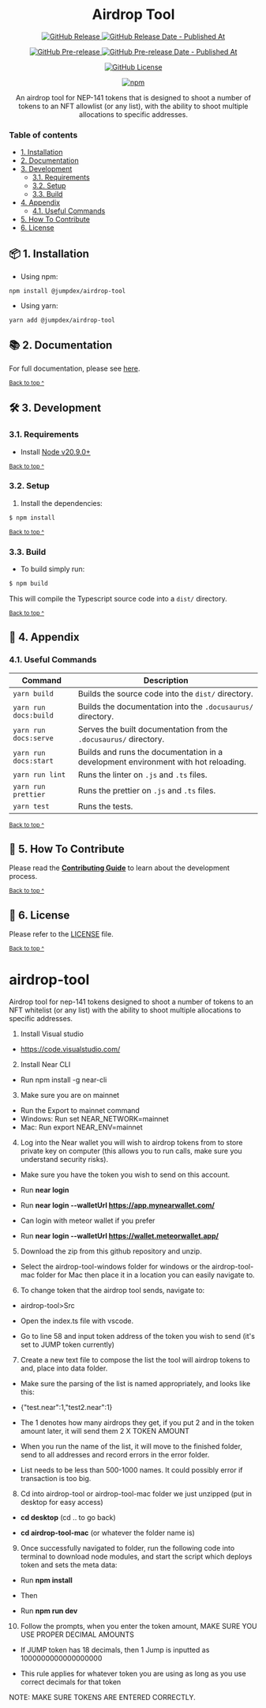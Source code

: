 <h1 align="center">
  Airdrop Tool
</h1>

<p align="center">
  <a href="https://github.com/Jump-Dex/airdrop-tool/releases/latest">
    <img alt="GitHub Release" src="https://img.shields.io/github/v/release/Jump-Dex/airdrop-tool?&logo=github">
  </a>
  <a href="https://github.com/Jump-Dex/airdrop-tool/releases/latest">
    <img alt="GitHub Release Date - Published At" src="https://img.shields.io/github/release-date/Jump-Dex/airdrop-tool?logo=github">
  </a>
</p>

<p align="center">
  <a href="https://github.com/Jump-Dex/airdrop-tool/releases">
    <img alt="GitHub Pre-release" src="https://img.shields.io/github/v/release/Jump-Dex/airdrop-tool?include_prereleases&label=pre-release&logo=github">
  </a>
  <a href="https://github.com/Jump-Dex/airdrop-tool/releases">
    <img alt="GitHub Pre-release Date - Published At" src="https://img.shields.io/github/release-date-pre/Jump-Dex/airdrop-tool?label=pre-release date&logo=github">
  </a>
</p>

<p align="center">
  <a href="https://github.com/Jump-Dex/airdrop-tool/blob/main/LICENSE">
    <img alt="GitHub License" src="https://img.shields.io/github/license/Jump-Dex/airdrop-tool">
  </a>
</p>

<p align="center">
  <a href="https://npmjs.com/package/@jumpdex/airdrop-tool" target="_blank">
    <img src="https://img.shields.io/npm/v/@jumpdex/airdrop-tool" alt="npm" />
  </a>
</p>

<p align="center">
  An airdrop tool for NEP-141 tokens that is designed to shoot a number of tokens to an NFT allowlist (or any list), with the ability to shoot multiple allocations to specific addresses.
</p>

### Table of contents

* [1. Installation](#-1-installation)
* [2. Documentation](#-2-documentation)
* [3. Development](#-3-development)
    * [3.1. Requirements](#31-requirements)
    * [3.2. Setup](#32-setup)
    * [3.3. Build](#33-build)
* [4. Appendix](#-4-appendix)
    * [4.1. Useful Commands](#41-useful-commands)
* [5. How To Contribute](#-5-how-to-contribute)
* [6. License](#-6-license)

## 📦 1. Installation

* Using npm:
```shell
npm install @jumpdex/airdrop-tool
```

* Using yarn:
```shell
yarn add @jumpdex/airdrop-tool
```

## 📚 2. Documentation

For full documentation, please see [here][documentation].

<sup>[Back to top ^][table-of-contents]</sup>

## 🛠 3. Development

### 3.1. Requirements

* Install [Node v20.9.0+][node]

<sup>[Back to top ^][table-of-contents]</sup>

### 3.2. Setup

1. Install the dependencies:
```bash
$ npm install
```

<sup>[Back to top ^][table-of-contents]</sup>

### 3.3. Build

* To build simply run:
```bash
$ npm build
```

This will compile the Typescript source code into a `dist/` directory.

<sup>[Back to top ^][table-of-contents]</sup>

## 📑 4. Appendix

### 4.1. Useful Commands

| Command               | Description                                                                        |
|-----------------------|------------------------------------------------------------------------------------|
| `yarn build`          | Builds the source code into the `dist/` directory.                                 |
| `yarn run docs:build` | Builds the documentation into the `.docusaurus/` directory.                        |
| `yarn run docs:serve` | Serves the built documentation from the `.docusaurus/` directory.                  |
| `yarn run docs:start` | Builds and runs the documentation in a development environment with hot reloading. |
| `yarn run lint`       | Runs the linter on `.js` and `.ts` files.                                          |
| `yarn run prettier`   | Runs the prettier on `.js` and `.ts` files.                                        |
| `yarn test`           | Runs the tests.                                                                    |

<sup>[Back to top ^][table-of-contents]</sup>

## 👏 5. How To Contribute

Please read the [**Contributing Guide**][contribute] to learn about the development process.

<sup>[Back to top ^][table-of-contents]</sup>

## 📄 6. License

Please refer to the [LICENSE][license] file.

<sup>[Back to top ^][table-of-contents]</sup>

<!-- Links -->
[contribute]: ./CONTRIBUTING.md
[documentation]: http://jump-dex.github.io/airdrop-tool
[license]: ./LICENSE
[node]: https://nodejs.org/en/
[table-of-contents]: #table-of-contents



# airdrop-tool
Airdrop tool for nep-141 tokens designed to shoot a number of tokens to an NFT whitelist (or any list) with the ability to shoot multiple allocations to specific addresses.

1. Install Visual studio

- https://code.visualstudio.com/

2. Install Near CLI

- Run npm install -g near-cli

3. Make sure you are on mainnet

- Run the Export to mainnet command
- Windows: Run  set NEAR_NETWORK=mainnet
- Mac: Run export NEAR_ENV=mainnet

4. Log into the Near wallet you will wish to airdrop tokens from to store private key on computer (this allows you to run calls, make sure you understand security risks).

- Make sure you have the token you wish to send on this account.

- Run **near login**

- Run **near login --walletUrl https://app.mynearwallet.com/**

- Can login with meteor wallet if you prefer

- Run **near login --walletUrl https://wallet.meteorwallet.app/**

5. Download the zip from this github repository and unzip.

- Select the airdrop-tool-windows folder for windows or the airdrop-tool-mac folder for Mac then place it in a location you can easily navigate to.

6. To change token that the airdrop tool sends, navigate to:

- airdrop-tool>Src

- Open the index.ts file with vscode.

- Go to line 58 and input token address of the token you wish to send (it's set to JUMP token currently)

7. Create a new text file to compose the list the tool will airdrop tokens to and, place into data folder.

- Make sure the parsing of the list is named appropriately, and looks like this:

- {"test.near":1,"test2.near":1}

- The 1 denotes how many airdrops they get, if you put 2 and in the token amount later, it will send them 2 X TOKEN AMOUNT

- When you run the name of the list, it will move to the finished folder, send to all addresses and record errors in the error folder.

- List needs to be less than 500-1000 names. It could possibly error if transaction is too big.

8. Cd into airdrop-tool or airdrop-tool-mac folder we just unzipped (put in desktop for easy access)

- **cd desktop** (cd .. to go back)

- **cd airdrop-tool-mac** (or whatever the folder name is)

9. Once successfully navigated to folder, run the following code into terminal to download node modules, and start the script which deploys token and sets the meta data:

- Run **npm install**

- Then

- Run **npm run dev**

10. Follow the prompts, when you enter the token amount, MAKE SURE YOU USE PROPER DECIMAL AMOUNTS

- If JUMP token has 18 decimals, then 1 Jump is inputted as 1000000000000000000

- This rule applies for whatever token you are using as long as you use correct decimals for that token

NOTE: MAKE SURE TOKENS ARE ENTERED CORRECTLY.
